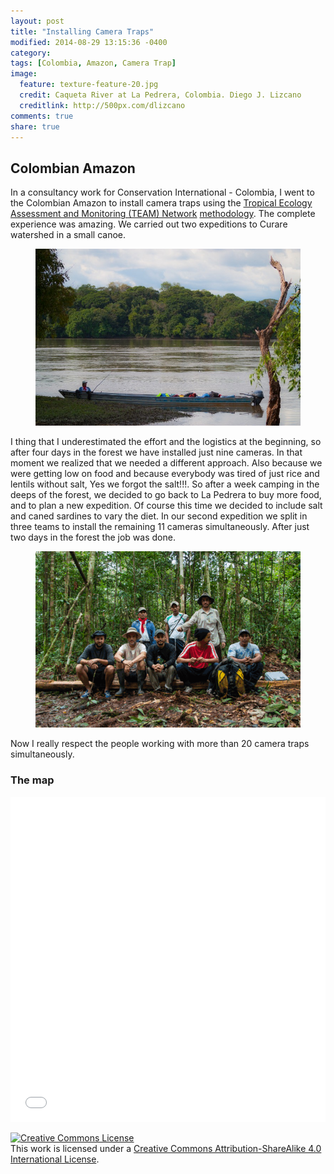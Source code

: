 ```yaml
---
layout: post
title: "Installing Camera Traps"
modified: 2014-08-29 13:15:36 -0400
category:
tags: [Colombia, Amazon, Camera Trap]
image:
  feature: texture-feature-20.jpg
  credit: Caqueta River at La Pedrera, Colombia. Diego J. Lizcano
  creditlink: http://500px.com/dlizcano
comments: true
share: true
---
```


## Colombian Amazon
In a consultancy work for Conservation International - Colombia, I went to the Colombian Amazon to install camera traps using the [Tropical Ecology Assessment and Monitoring (TEAM) Network](http://www.teamnetwork.org/) [methodology](http://www.teamnetwork.org/protocols/bio/terrestrial-vertebrate). The complete experience was amazing. We carried out two expeditions to Curare watershed in a small canoe. 

<figure>
  <a href="/images/Amazon/Canoa.jpg"><img src="/images/Amazon/Canoa.jpg"></a>
</figure>

I thing that I underestimated the effort and the logistics at the beginning, so after four days in the forest we have installed just nine cameras. In that moment we realized that we needed a different approach. Also because we were getting low on food and because everybody was tired of just rice and lentils without salt, Yes we forgot the salt!!!. So after a week camping in the deeps of the forest, we decided to go back to La Pedrera to buy more food, and to plan a new expedition. Of course this time we decided to include salt and caned sardines to vary the diet. In our second expedition we split in three teams to install the remaining 11 cameras simultaneously. After just two days in the forest the job was done. 

<figure>
  <a href="/images/Amazon/Curare_people.gif"><img src="/images/Amazon/Curare_people.gif"></a>
</figure>

Now I really respect the people working with more than 20 camera traps simultaneously. 

### The map

<iframe width='100%' height='520' frameborder='0' src='//dlizcano.cartodb.com/viz/0b95b2d0-ff92-11e3-9a28-0e230854a1cb/embed_map?title=true&description=true&search=false&shareable=false&cartodb_logo=true&layer_selector=false&legends=true&scrollwheel=true&fullscreen=true&sublayer_options=1&sql=&sw_lat=-7.623886853120036&sw_lon=-91.23046875&ne_lat=18.521283325496288&ne_lon=-54.58007812499999' allowfullscreen webkitallowfullscreen mozallowfullscreen oallowfullscreen msallowfullscreen></iframe>

<a rel="license" href="http://creativecommons.org/licenses/by-sa/4.0/"><img alt="Creative Commons License" style="border-width:0" src="http://i.creativecommons.org/l/by-sa/4.0/88x31.png" /></a><br />This work is licensed under a <a rel="license" href="http://creativecommons.org/licenses/by-sa/4.0/">Creative Commons Attribution-ShareAlike 4.0 International License</a>.
